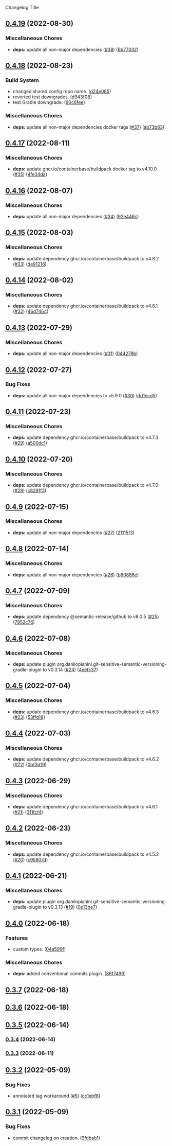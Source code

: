 Changelog Title

## [0.4.19](https://github.com/autonomouslogic/semantic-release-gradle-sonatype-example/compare/0.4.18...0.4.19) (2022-08-30)


### Miscellaneous Chores

* **deps:** update all non-major dependencies ([#38](https://github.com/autonomouslogic/semantic-release-gradle-sonatype-example/issues/38)) ([6b77032](https://github.com/autonomouslogic/semantic-release-gradle-sonatype-example/commit/6b7703237cf10a0c314c78a06965c789c56127a2))

## [0.4.18](https://github.com/autonomouslogic/semantic-release-gradle-sonatype-example/compare/0.4.17...0.4.18) (2022-08-23)


### Build System

* changed shared config repo name. ([d24e085](https://github.com/autonomouslogic/semantic-release-gradle-sonatype-example/commit/d24e08594c0bad336f61216b110145244eb39851))
* reverted test downgrades. ([d943f08](https://github.com/autonomouslogic/semantic-release-gradle-sonatype-example/commit/d943f084d2289b6575137dc25be7fda6119f1284))
* test Gradle downgrade. ([90c6fee](https://github.com/autonomouslogic/semantic-release-gradle-sonatype-example/commit/90c6fee55cc31bab2e711c2ef88bb0e7805d57bc))


### Miscellaneous Chores

* **deps:** update all non-major dependencies docker tags ([#37](https://github.com/autonomouslogic/semantic-release-gradle-sonatype-example/issues/37)) ([ab73b83](https://github.com/autonomouslogic/semantic-release-gradle-sonatype-example/commit/ab73b839f282eb53c830a499efb4330334a859c6))

## [0.4.17](https://github.com/autonomouslogic/semantic-release-gradle-sonatype-example/compare/0.4.16...0.4.17) (2022-08-11)


### Miscellaneous Chores

* **deps:** update ghcr.io/containerbase/buildpack docker tag to v4.10.0 ([#35](https://github.com/autonomouslogic/semantic-release-gradle-sonatype-example/issues/35)) ([4fe34da](https://github.com/autonomouslogic/semantic-release-gradle-sonatype-example/commit/4fe34dada027fd245b2ee3896540d8d92ef3b2c6))

## [0.4.16](https://github.com/autonomouslogic/semantic-release-gradle-sonatype-example/compare/0.4.15...0.4.16) (2022-08-07)


### Miscellaneous Chores

* **deps:** update all non-major dependencies ([#34](https://github.com/autonomouslogic/semantic-release-gradle-sonatype-example/issues/34)) ([92e446c](https://github.com/autonomouslogic/semantic-release-gradle-sonatype-example/commit/92e446cdd7a79902b38a9dfb3f6acde1c383403f))

## [0.4.15](https://github.com/autonomouslogic/semantic-release-gradle-sonatype-example/compare/0.4.14...0.4.15) (2022-08-03)


### Miscellaneous Chores

* **deps:** update dependency ghcr.io/containerbase/buildpack to v4.8.2 ([#33](https://github.com/autonomouslogic/semantic-release-gradle-sonatype-example/issues/33)) ([de91216](https://github.com/autonomouslogic/semantic-release-gradle-sonatype-example/commit/de91216356a652a07f4276112dd340d50c2c21dd))

## [0.4.14](https://github.com/autonomouslogic/semantic-release-gradle-sonatype-example/compare/0.4.13...0.4.14) (2022-08-02)


### Miscellaneous Chores

* **deps:** update dependency ghcr.io/containerbase/buildpack to v4.8.1 ([#32](https://github.com/autonomouslogic/semantic-release-gradle-sonatype-example/issues/32)) ([46d7464](https://github.com/autonomouslogic/semantic-release-gradle-sonatype-example/commit/46d7464eade3f4ea828a1048fd1e76ff2ae33d3c))

## [0.4.13](https://github.com/autonomouslogic/semantic-release-gradle-sonatype-example/compare/0.4.12...0.4.13) (2022-07-29)


### Miscellaneous Chores

* **deps:** update all non-major dependencies ([#31](https://github.com/autonomouslogic/semantic-release-gradle-sonatype-example/issues/31)) ([044278b](https://github.com/autonomouslogic/semantic-release-gradle-sonatype-example/commit/044278b67053c266d01bf23c2bf1c73dda14a3c5))

## [0.4.12](https://github.com/autonomouslogic/semantic-release-gradle-sonatype-example/compare/0.4.11...0.4.12) (2022-07-27)


### Bug Fixes

* **deps:** update all non-major dependencies to v5.9.0 ([#30](https://github.com/autonomouslogic/semantic-release-gradle-sonatype-example/issues/30)) ([dd1ecd5](https://github.com/autonomouslogic/semantic-release-gradle-sonatype-example/commit/dd1ecd53ff6665ad5ae6f16c3fba918bf887baf9))

## [0.4.11](https://github.com/autonomouslogic/semantic-release-gradle-sonatype-example/compare/0.4.10...0.4.11) (2022-07-23)


### Miscellaneous Chores

* **deps:** update dependency ghcr.io/containerbase/buildpack to v4.7.3 ([#29](https://github.com/autonomouslogic/semantic-release-gradle-sonatype-example/issues/29)) ([a500dc1](https://github.com/autonomouslogic/semantic-release-gradle-sonatype-example/commit/a500dc1fe88c091bb43089c43ed320e375069181))

## [0.4.10](https://github.com/autonomouslogic/semantic-release-gradle-sonatype-example/compare/0.4.9...0.4.10) (2022-07-20)


### Miscellaneous Chores

* **deps:** update dependency ghcr.io/containerbase/buildpack to v4.7.0 ([#28](https://github.com/autonomouslogic/semantic-release-gradle-sonatype-example/issues/28)) ([c8291f3](https://github.com/autonomouslogic/semantic-release-gradle-sonatype-example/commit/c8291f3a76e644e1ec693ae2132cb1af442f7ddd))

## [0.4.9](https://github.com/autonomouslogic/semantic-release-gradle-sonatype-example/compare/0.4.8...0.4.9) (2022-07-15)


### Miscellaneous Chores

* **deps:** update all non-major dependencies ([#27](https://github.com/autonomouslogic/semantic-release-gradle-sonatype-example/issues/27)) ([21115f3](https://github.com/autonomouslogic/semantic-release-gradle-sonatype-example/commit/21115f3c414a77769ee4b13599552a1a2992f0ca))

## [0.4.8](https://github.com/autonomouslogic/semantic-release-gradle-sonatype-example/compare/0.4.7...0.4.8) (2022-07-14)


### Miscellaneous Chores

* **deps:** update all non-major dependencies ([#26](https://github.com/autonomouslogic/semantic-release-gradle-sonatype-example/issues/26)) ([b60886e](https://github.com/autonomouslogic/semantic-release-gradle-sonatype-example/commit/b60886ea5a181e85fe53608b31cb807e783e76c9))

## [0.4.7](https://github.com/autonomouslogic/semantic-release-gradle-sonatype-example/compare/0.4.6...0.4.7) (2022-07-09)


### Miscellaneous Chores

* **deps:** update dependency @semantic-release/github to v8.0.5 ([#25](https://github.com/autonomouslogic/semantic-release-gradle-sonatype-example/issues/25)) ([7952c76](https://github.com/autonomouslogic/semantic-release-gradle-sonatype-example/commit/7952c762d254c2ae8f225f08839ec1738d71daf6))

## [0.4.6](https://github.com/autonomouslogic/semantic-release-gradle-sonatype-example/compare/0.4.5...0.4.6) (2022-07-08)


### Miscellaneous Chores

* **deps:** update plugin org.danilopianini.git-sensitive-semantic-versioning-gradle-plugin to v0.3.14 ([#24](https://github.com/autonomouslogic/semantic-release-gradle-sonatype-example/issues/24)) ([4eefc37](https://github.com/autonomouslogic/semantic-release-gradle-sonatype-example/commit/4eefc3761a3b5e524196504c6318e81b232759c7))

## [0.4.5](https://github.com/autonomouslogic/semantic-release-gradle-sonatype-example/compare/0.4.4...0.4.5) (2022-07-04)


### Miscellaneous Chores

* **deps:** update dependency ghcr.io/containerbase/buildpack to v4.6.3 ([#23](https://github.com/autonomouslogic/semantic-release-gradle-sonatype-example/issues/23)) ([53ffd18](https://github.com/autonomouslogic/semantic-release-gradle-sonatype-example/commit/53ffd189a1b4836c44c8fc5c26b521df960810c9))

## [0.4.4](https://github.com/autonomouslogic/semantic-release-gradle-sonatype-example/compare/0.4.3...0.4.4) (2022-07-03)


### Miscellaneous Chores

* **deps:** update dependency ghcr.io/containerbase/buildpack to v4.6.2 ([#22](https://github.com/autonomouslogic/semantic-release-gradle-sonatype-example/issues/22)) ([0bf3d19](https://github.com/autonomouslogic/semantic-release-gradle-sonatype-example/commit/0bf3d1956cc873303787ba60f4210993d73c13a6))

## [0.4.3](https://github.com/autonomouslogic/semantic-release-gradle-sonatype-example/compare/0.4.2...0.4.3) (2022-06-29)


### Miscellaneous Chores

* **deps:** update dependency ghcr.io/containerbase/buildpack to v4.6.1 ([#21](https://github.com/autonomouslogic/semantic-release-gradle-sonatype-example/issues/21)) ([311fcf4](https://github.com/autonomouslogic/semantic-release-gradle-sonatype-example/commit/311fcf4a9717e8156227907e88681a8d08a285f6))

## [0.4.2](https://github.com/autonomouslogic/semantic-release-gradle-sonatype-example/compare/0.4.1...0.4.2) (2022-06-23)


### Miscellaneous Chores

* **deps:** update dependency ghcr.io/containerbase/buildpack to v4.5.2 ([#20](https://github.com/autonomouslogic/semantic-release-gradle-sonatype-example/issues/20)) ([c95807d](https://github.com/autonomouslogic/semantic-release-gradle-sonatype-example/commit/c95807d55d43cb430d199beff0c424ee50f5ddd9))

## [0.4.1](https://github.com/autonomouslogic/semantic-release-gradle-sonatype-example/compare/0.4.0...0.4.1) (2022-06-21)


### Miscellaneous Chores

* **deps:** update plugin org.danilopianini.git-sensitive-semantic-versioning-gradle-plugin to v0.3.13 ([#19](https://github.com/autonomouslogic/semantic-release-gradle-sonatype-example/issues/19)) ([0e13be7](https://github.com/autonomouslogic/semantic-release-gradle-sonatype-example/commit/0e13be7e6ad7e45ce6de5c131c8145654cbe3995))

## [0.4.0](https://github.com/autonomouslogic/semantic-release-gradle-sonatype-example/compare/0.3.7...0.4.0) (2022-06-18)


### Features

* custom types. ([04a599f](https://github.com/autonomouslogic/semantic-release-gradle-sonatype-example/commit/04a599f137f27de5a6ea0b540757e170cdfe4701))


### Miscellaneous Chores

* **deps:** added conventional commits plugin. ([86f7496](https://github.com/autonomouslogic/semantic-release-gradle-sonatype-example/commit/86f749627ac60f26c8d6ebfb479d1df52ca17c66))

## [0.3.7](https://github.com/autonomouslogic/semantic-release-gradle-sonatype-example/compare/0.3.6...0.3.7) (2022-06-18)

## [0.3.6](https://github.com/autonomouslogic/semantic-release-gradle-sonatype-example/compare/0.3.5...0.3.6) (2022-06-18)

## [0.3.5](https://github.com/autonomouslogic/semantic-release-gradle-sonatype-example/compare/0.3.4...0.3.5) (2022-06-14)

### [0.3.4](https://github.com/autonomouslogic/semantic-release-gradle-sonatype-example/compare/0.3.3...0.3.4) (2022-06-14)

### [0.3.3](https://github.com/autonomouslogic/semantic-release-gradle-sonatype-example/compare/0.3.2...0.3.3) (2022-06-11)

## [0.3.2](https://github.com/autonomouslogic/semantic-release-gradle-sonatype-example/compare/0.3.1...0.3.2) (2022-05-09)


### Bug Fixes

* annotated tag workaround ([#5](https://github.com/autonomouslogic/semantic-release-gradle-sonatype-example/issues/5)) ([cc1ebf8](https://github.com/autonomouslogic/semantic-release-gradle-sonatype-example/commit/cc1ebf8ac67d2fd6e57e8d19d27432532d608db4))

## [0.3.1](https://github.com/autonomouslogic/semantic-release-gradle-sonatype-example/compare/0.3.0...0.3.1) (2022-05-09)


### Bug Fixes

* commit changelog on creation. ([9fdbab1](https://github.com/autonomouslogic/semantic-release-gradle-sonatype-example/commit/9fdbab11eda96b20953b3c49c0dbe762712b895a))
